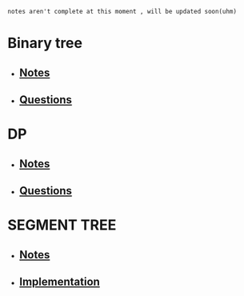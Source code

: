 `notes aren't complete at this moment , will be updated soon(uhm)`
# Binary tree
- ## [Notes](./BinaryTree/Binarytree.md)
- ## [Questions](./BinaryTree/questions.md)


# DP
- ## [Notes](./DP/DP.md)
- ## [Questions](./DP/Problems.md)

# SEGMENT TREE
- ## [Notes](./SegTree/SegmentTree.md)  
- ## [Implementation](./SegTree/IMPLEMENTATION.md)
